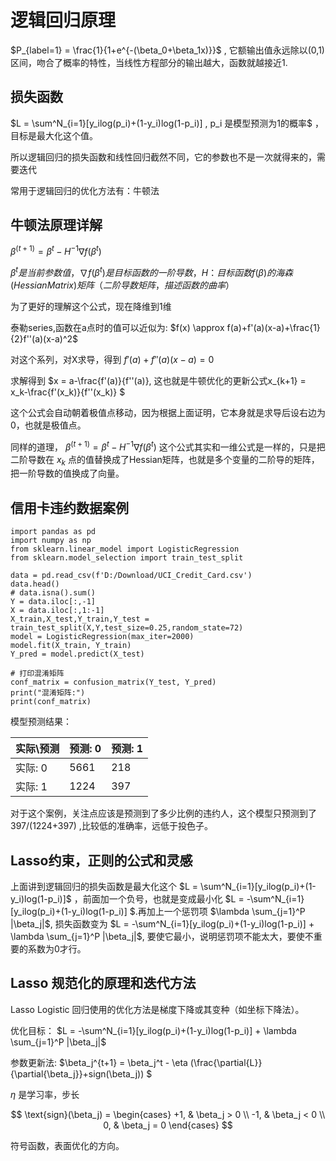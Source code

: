 # 逻辑回归原理

$P_{label=1} = \frac{1}{1+e^{-(\beta_0+\beta_1x)}}$ , 它额输出值永远除以(0,1)区间，吻合了概率的特性，当线性方程部分的输出越大，函数就越接近1.

## 损失函数

$L = \sum^N_{i=1}[y_ilog(p_i)+(1-y_i)log(1-p_i)] , p_i 是模型预测为1的概率$ ， 目标是最大化这个值。

所以逻辑回归的损失函数和线性回归截然不同，它的参数也不是一次就得来的，需要迭代

常用于逻辑回归的优化方法有：牛顿法

## 牛顿法原理详解

$\beta^(t+1)=\beta^t-H^{-1}\nabla f(\beta^t)$

$\beta^t 是当前参数值，\nabla f(\beta^t)是目标函数的一阶导数，H：目标函数f(\beta)的海森(Hessian Matrix)矩阵（二阶导数矩阵，描述函数的曲率）$

为了更好的理解这个公式，现在降维到1维

泰勒series,函数在a点时的值可以近似为: $f(x) \approx f(a)+f'(a)(x-a)+\frac{1}{2}f''(a)(x-a)^2$

对这个系列，对X求导，得到 $f'(a)+f''(a)(x-a)=0$

求解得到 $x = a-\frac{f'(a)}{f''(a)}, 这也就是牛顿优化的更新公式x_{k+1} = x_k-\frac{f'(x_k)}{f''(x_k)} $

这个公式会自动朝着极值点移动，因为根据上面证明，它本身就是求导后设右边为0，也就是极值点。

同样的道理， $\beta^(t+1)=\beta^t-H^{-1}\nabla f(\beta^t)$ 这个公式其实和一维公式是一样的，只是把二阶导数在 $x_k$ 点的值替换成了Hessian矩阵，也就是多个变量的二阶导的矩阵，把一阶导数的值换成了向量。

## 信用卡违约数据案例

```
import pandas as pd
import numpy as np
from sklearn.linear_model import LogisticRegression
from sklearn.model_selection import train_test_split

data = pd.read_csv(f'D:/Download/UCI_Credit_Card.csv')
data.head()
# data.isna().sum()
Y = data.iloc[:,-1]
X = data.iloc[:,1:-1]
X_train,X_test,Y_train,Y_test = train_test_split(X,Y,test_size=0.25,random_state=72)
model = LogisticRegression(max_iter=2000)
model.fit(X_train, Y_train)
Y_pred = model.predict(X_test)

# 打印混淆矩阵
conf_matrix = confusion_matrix(Y_test, Y_pred)
print("混淆矩阵:")
print(conf_matrix)
```
模型预测结果：

| 实际\预测 | 预测: 0 | 预测: 1 |
|-----------|----------|----------|
| 实际: 0   | 5661     | 218      |
| 实际: 1   | 1224     | 397      |   

对于这个案例，关注点应该是预测到了多少比例的违约人，这个模型只预测到了 397/(1224+397) ,比较低的准确率，远低于投色子。

## Lasso约束，正则的公式和灵感

上面讲到逻辑回归的损失函数是最大化这个 $L = \sum^N_{i=1}[y_ilog(p_i)+(1-y_i)log(1-p_i)]$ ，前面加一个负号，也就是变成最小化 $L = -\sum^N_{i=1}[y_ilog(p_i)+(1-y_i)log(1-p_i)] $.再加上一个惩罚项 $\lambda \sum_{j=1}^P |\beta_j|$, 损失函数变为 $L = -\sum^N_{i=1}[y_ilog(p_i)+(1-y_i)log(1-p_i)] + \lambda \sum_{j=1}^P |\beta_j|$, 要使它最小，说明惩罚项不能太大，要使不重要的系数为0才行。

## Lasso 规范化的原理和迭代方法

Lasso Logistic 回归使用的优化方法是梯度下降或其变种（如坐标下降法）。

优化目标： $L = -\sum^N_{i=1}[y_ilog(p_i)+(1-y_i)log(1-p_i)] + \lambda \sum_{j=1}^P |\beta_j|$

参数更新法: $\beta_j^{t+1} = \beta_j^t - \eta (\frac{\partial{L}}{\partial{\beta_j}}+sign(\beta_j)) $ 

$\eta$ 是学习率，步长

$$
\text{sign}(\beta_j) =
\begin{cases} 
+1, & \beta_j > 0 \\
-1, & \beta_j < 0 \\
0, & \beta_j = 0
\end{cases}
$$

符号函数，表面优化的方向。


